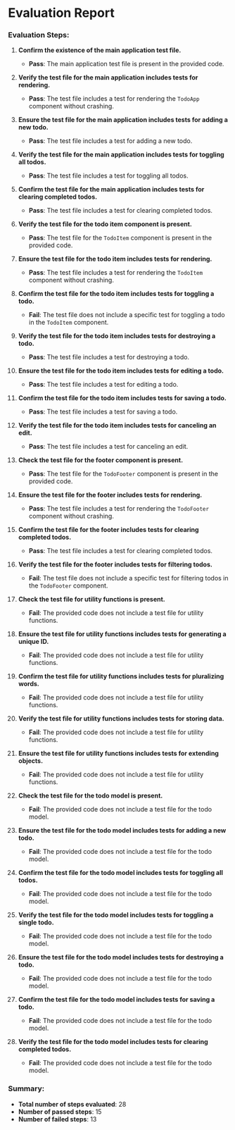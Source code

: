 # Evaluation Report

### Evaluation Steps:

1. **Confirm the existence of the main application test file.**
   - **Pass**: The main application test file is present in the provided code.

2. **Verify the test file for the main application includes tests for rendering.**
   - **Pass**: The test file includes a test for rendering the `TodoApp` component without crashing.

3. **Ensure the test file for the main application includes tests for adding a new todo.**
   - **Pass**: The test file includes a test for adding a new todo.

4. **Verify the test file for the main application includes tests for toggling all todos.**
   - **Pass**: The test file includes a test for toggling all todos.

5. **Confirm the test file for the main application includes tests for clearing completed todos.**
   - **Pass**: The test file includes a test for clearing completed todos.

6. **Verify the test file for the todo item component is present.**
   - **Pass**: The test file for the `TodoItem` component is present in the provided code.

7. **Ensure the test file for the todo item includes tests for rendering.**
   - **Pass**: The test file includes a test for rendering the `TodoItem` component without crashing.

8. **Confirm the test file for the todo item includes tests for toggling a todo.**
   - **Fail**: The test file does not include a specific test for toggling a todo in the `TodoItem` component.

9. **Verify the test file for the todo item includes tests for destroying a todo.**
   - **Pass**: The test file includes a test for destroying a todo.

10. **Ensure the test file for the todo item includes tests for editing a todo.**
    - **Pass**: The test file includes a test for editing a todo.

11. **Confirm the test file for the todo item includes tests for saving a todo.**
    - **Pass**: The test file includes a test for saving a todo.

12. **Verify the test file for the todo item includes tests for canceling an edit.**
    - **Pass**: The test file includes a test for canceling an edit.

13. **Check the test file for the footer component is present.**
    - **Pass**: The test file for the `TodoFooter` component is present in the provided code.

14. **Ensure the test file for the footer includes tests for rendering.**
    - **Pass**: The test file includes a test for rendering the `TodoFooter` component without crashing.

15. **Confirm the test file for the footer includes tests for clearing completed todos.**
    - **Pass**: The test file includes a test for clearing completed todos.

16. **Verify the test file for the footer includes tests for filtering todos.**
    - **Fail**: The test file does not include a specific test for filtering todos in the `TodoFooter` component.

17. **Check the test file for utility functions is present.**
    - **Fail**: The provided code does not include a test file for utility functions.

18. **Ensure the test file for utility functions includes tests for generating a unique ID.**
    - **Fail**: The provided code does not include a test file for utility functions.

19. **Confirm the test file for utility functions includes tests for pluralizing words.**
    - **Fail**: The provided code does not include a test file for utility functions.

20. **Verify the test file for utility functions includes tests for storing data.**
    - **Fail**: The provided code does not include a test file for utility functions.

21. **Ensure the test file for utility functions includes tests for extending objects.**
    - **Fail**: The provided code does not include a test file for utility functions.

22. **Check the test file for the todo model is present.**
    - **Fail**: The provided code does not include a test file for the todo model.

23. **Ensure the test file for the todo model includes tests for adding a new todo.**
    - **Fail**: The provided code does not include a test file for the todo model.

24. **Confirm the test file for the todo model includes tests for toggling all todos.**
    - **Fail**: The provided code does not include a test file for the todo model.

25. **Verify the test file for the todo model includes tests for toggling a single todo.**
    - **Fail**: The provided code does not include a test file for the todo model.

26. **Ensure the test file for the todo model includes tests for destroying a todo.**
    - **Fail**: The provided code does not include a test file for the todo model.

27. **Confirm the test file for the todo model includes tests for saving a todo.**
    - **Fail**: The provided code does not include a test file for the todo model.

28. **Verify the test file for the todo model includes tests for clearing completed todos.**
    - **Fail**: The provided code does not include a test file for the todo model.

### Summary:
- **Total number of steps evaluated**: 28
- **Number of passed steps**: 15
- **Number of failed steps**: 13